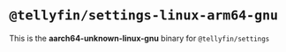 # `@tellyfin/settings-linux-arm64-gnu`

This is the **aarch64-unknown-linux-gnu** binary for `@tellyfin/settings`
